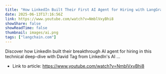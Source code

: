 ```yaml
---
title: "How LinkedIn Built Their First AI Agent for Hiring with LangGraph | LangChain Interrupt"
date: 2025-06-13T17:16:56Z
link: https://www.youtube.com/watch?v=NmblVxyBhi8
showShare: false
showReadTime: false
thumbnail: images/ai.png
tags: ["langchain.com"]
---
```

Discover how LinkedIn built their breakthrough AI agent for hiring in this technical deep-dive with David Tag from LinkedIn's AI ...

- Link to article: https://www.youtube.com/watch?v=NmblVxyBhi8